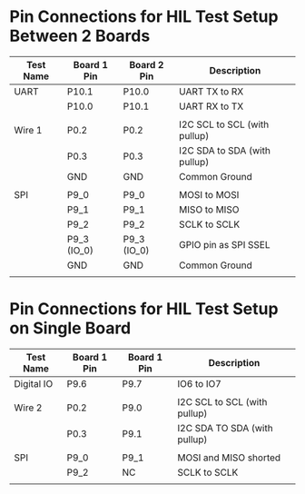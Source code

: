 # Pin Connections for HIL Test Setup Between 2 Boards

| Test Name     | Board 1 Pin   | Board 2 Pin   | Description                    |
|---------------|---------------|---------------|--------------------------------|
| UART          | P10.1         | P10.0         | UART TX to RX                  |
|               | P10.0         | P10.1         | UART RX to TX                  |
|               |               |               |                                |
| Wire 1        | P0.2          | P0.2          | I2C SCL to SCL (with pullup)   |
|               | P0.3          | P0.3          | I2C SDA to SDA (with pullup)   |
|               | GND           | GND           | Common Ground                  |
|               |               |               |                                |
| SPI           | P9_0          | P9_0          | MOSI to MOSI                   |
|               | P9_1          | P9_1          | MISO to MISO                   |
|               | P9_2          | P9_2          | SCLK to SCLK                   |
|               | P9_3 (IO_0)   | P9_3 (IO_0)   | GPIO pin as SPI SSEL           |
|               | GND           | GND           | Common Ground                  |
|               |               |               |                                |

# Pin Connections for HIL Test Setup on Single Board

| Test Name     | Board 1 Pin   | Board 1 Pin   | Description                    |
|---------------|---------------|---------------|--------------------------------|
| Digital IO    | P9.6          | P9.7          | IO6 to IO7                     |
|               |               |               |                                |
| Wire 2        | P0.2          | P9.0          | I2C SCL to SCL (with pullup)   |
|               | P0.3          | P9.1          | I2C SDA TO SDA (with pullup)   |
|               |               |               |                                |
| SPI           | P9_0          | P9_1          | MOSI and MISO shorted          |
|               | P9_2          | NC            | SCLK to SCLK                   |
|               |               |               |                                |
